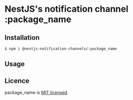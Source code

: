 # NestJS's notification channel :package_name

## Installation

```bash
$ npm i @nestjs-notification-channels/:package_name
```

## Usage

## Licence

package_name is [MIT licensed](LICENSE).

